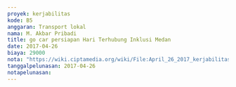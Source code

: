```yaml
---
proyek: kerjabilitas
kode: B5
anggaran: Transport lokal
nama: M. Akbar Pribadi
title: go car persiapan Hari Terhubung Inklusi Medan
date: 2017-04-26
biaya: 29000
nota: "https://wiki.ciptamedia.org/wiki/File:April_26_2017_kerjabilitas_B5_gocar_persiapan_HaTI_Medan_akbar.png"
tanggalpelunasan: 2017-04-26
notapelunasan:
---
```

